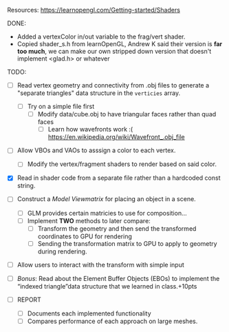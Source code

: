 
Resources:
https://learnopengl.com/Getting-started/Shaders


DONE:
- Added a vertexColor in/out variable to the frag/vert shader.
- Copied shader_s.h from learnOpenGL, Andrew K said their version is **far too much**, we can make our own stripped down version that doesn't implement <glad.h> or whatever

TODO:

- [ ] Read vertex geometry and connectivity from .obj files to generate a "separate triangles" data structure in the `verticies` array.
    - [ ] Try on a simple file first
        - [ ] Modify data/cube.obj to have triangular faces rather than quad faces
            - [ ] Learn how wavefronts work :( https://en.wikipedia.org/wiki/Wavefront_.obj_file

- [ ] Allow VBOs and VAOs to asssign a color to each vertex.
    - [ ] Modify the vertex/fragment shaders to render based on said color.

- [x] Read in shader code from a separate file rather than a hardcoded const string.

- [ ] Construct a *Model Viewmatrix* for placing an object in a scene.
    - [ ] GLM provides certain matricies to use for composition...
    - [ ] Implement **TWO** methods to later compare:
        - [ ] Transform the geometry and then send the transformed coordinates to GPU for rendering 
        - [ ] Sending the transformation matrix to GPU to apply to geometry during rendering. 

- [ ] Allow users to interact with the transform with simple input

- [ ] *Bonus*: Read about the Element Buffer Objects (EBOs) to implement the “indexed triangle”data structure that we learned in class.+10pts


- [ ] REPORT
    - [ ] Documents each implemented functionality
    - [ ] Compares performance of each approach on large meshes.
